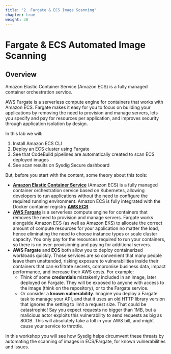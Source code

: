 ```yaml
---
title: "2. Fargate & ECS Image Scanning"
chapter: true
weight: 30
---
```


# Fargate & ECS Automated Image Scanning

## Overview

Amazon Elastic Container Service (Amazon ECS) is a fully managed container orchestration service.

AWS Fargate is a serverless compute engine for containers that works with Amazon ECS. Fargate makes it easy for you to focus on building your applications by removing the need to provision and manage servers, lets you specify and pay for resources per application, and improves security through application isolation by design.

<!-- Estimated time to finish module: 30 minutes - 1 hour -->
<!--  -->
In this lab we will:

1. Install Amazon ECS CLI
1. Deploy an ECS cluster using Fargate
1. See that CodeBuild pipelines are automatically created to scan ECS deployed images
1. See scan results on Sysdig Secure dashboard


But, before you start with the content, some theory about this tools:

- [**Amazon Elastic Container Service**](https://aws.amazon.com/ecs) (Amazon ECS) is a fully managed container orchestration service based on Kubernetes, allowing developers to run applications without the need to configure the required running environment. Amazon ECS is fully integrated with the Docker container registry [**AWS ECR**](https://aws.amazon.com/ecr).
- [**AWS Fargate**](https://aws.amazon.com/fargate) is a serverless compute engine for containers that removes the need to provision and manage servers. Fargate works alongside Amazon ECS (as well as Amazon EKS) to allocate the correct amount of compute resources for your application no matter the load, hence eliminating the need to choose instance types or scale cluster capacity. You only pay for the resources required to run your containers, so there is no over-provisioning and paying for additional servers.
- **AWS Fargate** and **ECS** both allow you to deploy containerized workloads quickly. Those services are so convenient that many people leave them unattended, risking exposure to vulnerabilities inside their containers that can exfiltrate secrets, compromise business data, impact performance, and increase their AWS costs.
For example:
    - Think of some **credentials** mistakenly included in an image, later deployed on Fargate. They will be exposed to anyone with access to the image (think on the repository), or to the Fargate service.
    - Or consider a **known vulnerability**. Imagine you deploy a Fargate task to manage your API, and that it uses an old HTTP library version that ignores the setting to limit a request size. That could be catastrophic! Say you expect requests no bigger than 1MB, but a malicious actor exploits this vulnerability to send requests as big as 80GB. This will absolutely take a toll in your AWS bill, and might cause your service to throttle.

In this workshop you will see how Sysdig helps circumvent these threats by automating the scanning of images in ECS/Fargate, for known vulnerabilities and issues.
